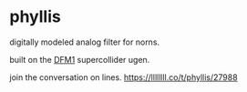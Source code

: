 # phyllis
digitally modeled analog filter for norns.

built on the [DFM1](http://doc.sccode.org/Classes/DFM1.html) supercollider ugen. 

join the conversation on lines.
https://llllllll.co/t/phyllis/27988
